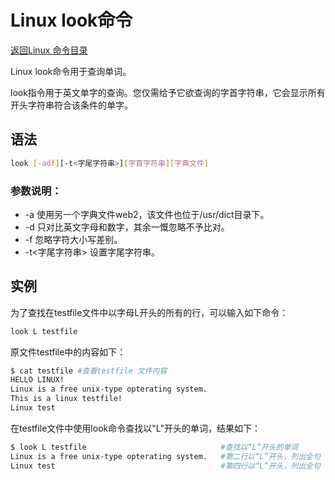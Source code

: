 # Linux look命令
[返回Linux 命令目录](11.Linux命令大全.md)

Linux look命令用于查询单词。

look指令用于英文单字的查询。您仅需给予它欲查询的字首字符串，它会显示所有开头字符串符合该条件的单字。

## 语法
```bash
look [-adf][-t<字尾字符串>][字首字符串][字典文件]
```

### 参数说明：

* -a 使用另一个字典文件web2，该文件也位于/usr/dict目录下。
* -d 只对比英文字母和数字，其余一慨忽略不予比对。
* -f 忽略字符大小写差别。
* -t<字尾字符串> 设置字尾字符串。

## 实例
为了查找在testfile文件中以字母L开头的所有的行，可以输入如下命令：
```bash
look L testfile 
```

原文件testfile中的内容如下：
```bash
$ cat testfile #查看testfile 文件内容  
HELLO LINUX!  
Linux is a free unix-type opterating system.  
This is a linux testfile!  
Linux test
```

在testfile文件中使用look命令查找以"L"开头的单词，结果如下：
```bash
$ look L testfile                              #查找以“L”开头的单词  
Linux is a free unix-type opterating system.   #第二行以“L”开头，列出全句  
Linux test                                     #第四行以“L”开头，列出全句 
```